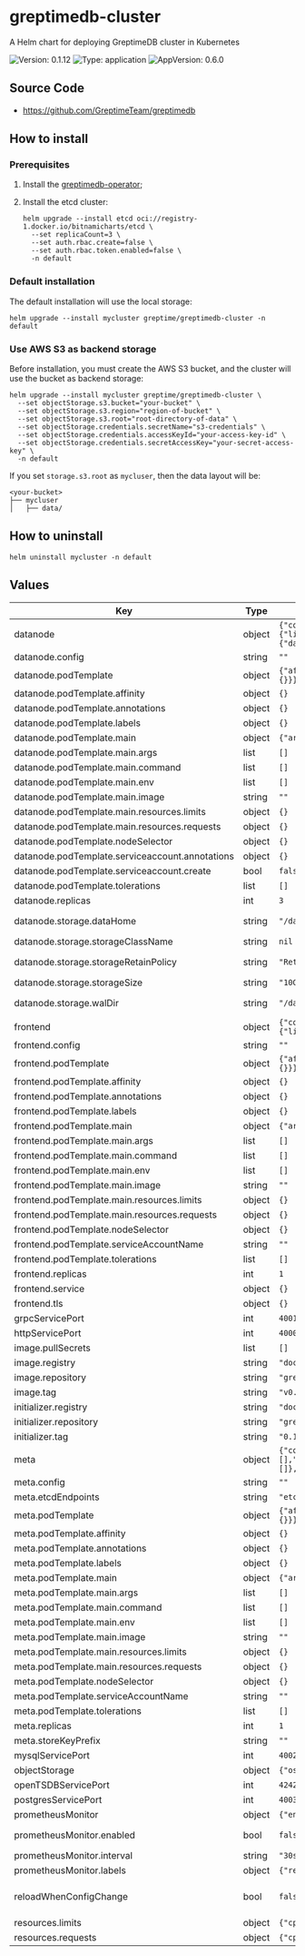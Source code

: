 # greptimedb-cluster

A Helm chart for deploying GreptimeDB cluster in Kubernetes

![Version: 0.1.12](https://img.shields.io/badge/Version-0.1.12-informational?style=flat-square) ![Type: application](https://img.shields.io/badge/Type-application-informational?style=flat-square) ![AppVersion: 0.6.0](https://img.shields.io/badge/AppVersion-0.6.0-informational?style=flat-square)

## Source Code

- https://github.com/GreptimeTeam/greptimedb

## How to install

### Prerequisites

1. Install the [greptimedb-operator](../greptimedb-operator/README.md);

2. Install the etcd cluster:

   ```console
   helm upgrade --install etcd oci://registry-1.docker.io/bitnamicharts/etcd \
     --set replicaCount=3 \
     --set auth.rbac.create=false \
     --set auth.rbac.token.enabled=false \
     -n default
   ```

### Default installation

The default installation will use the local storage:

```console
helm upgrade --install mycluster greptime/greptimedb-cluster -n default
```

### Use AWS S3 as backend storage

Before installation, you must create the AWS S3 bucket, and the cluster will use the bucket as backend storage:

```console
helm upgrade --install mycluster greptime/greptimedb-cluster \
  --set objectStorage.s3.bucket="your-bucket" \
  --set objectStorage.s3.region="region-of-bucket" \
  --set objectStorage.s3.root="root-directory-of-data" \
  --set objectStorage.credentials.secretName="s3-credentials" \
  --set objectStorage.credentials.accessKeyId="your-access-key-id" \
  --set objectStorage.credentials.secretAccessKey="your-secret-access-key" \
  -n default
```

If you set `storage.s3.root` as `mycluser`, then the data layout will be:

```
<your-bucket>
├── mycluser
│   ├── data/
```

## How to uninstall

```console
helm uninstall mycluster -n default
```

## Values

| Key | Type | Default | Description |
|-----|------|---------|-------------|
| datanode | object | `{"config":"","podTemplate":{"affinity":{},"annotations":{},"labels":{},"main":{"args":[],"command":[],"env":[],"image":"","resources":{"limits":{},"requests":{}}},"nodeSelector":{},"serviceaccount":{"annotations":{},"create":false},"tolerations":[]},"replicas":3,"storage":{"dataHome":"/data/greptimedb","storageClassName":null,"storageRetainPolicy":"Retain","storageSize":"10Gi","walDir":"/data/greptimedb/wal"}}` | Datanode configure |
| datanode.config | string | `""` | Extra datanode config in toml format. |
| datanode.podTemplate | object | `{"affinity":{},"annotations":{},"labels":{},"main":{"args":[],"command":[],"env":[],"image":"","resources":{"limits":{},"requests":{}}},"nodeSelector":{},"serviceaccount":{"annotations":{},"create":false},"tolerations":[]}` | The pod template for datanode |
| datanode.podTemplate.affinity | object | `{}` | The pod affinity |
| datanode.podTemplate.annotations | object | `{}` | The annotations to be created to the pod. |
| datanode.podTemplate.labels | object | `{}` | The labels to be created to the pod. |
| datanode.podTemplate.main | object | `{"args":[],"command":[],"env":[],"image":"","resources":{"limits":{},"requests":{}}}` | The spec of main container |
| datanode.podTemplate.main.args | list | `[]` | The arguments to be passed to the command |
| datanode.podTemplate.main.command | list | `[]` | The command to be executed in the container |
| datanode.podTemplate.main.env | list | `[]` | The environment variables for the container |
| datanode.podTemplate.main.image | string | `""` | The datanode image. |
| datanode.podTemplate.main.resources.limits | object | `{}` | The resources limits for the container |
| datanode.podTemplate.main.resources.requests | object | `{}` | The requested resources for the container |
| datanode.podTemplate.nodeSelector | object | `{}` | The pod node selector |
| datanode.podTemplate.serviceaccount.annotations | object | `{}` | The annotations for datanode serviceaccount |
| datanode.podTemplate.serviceaccount.create | bool | `false` | Create a service account |
| datanode.podTemplate.tolerations | list | `[]` | The pod tolerations |
| datanode.replicas | int | `3` | Datanode replicas |
| datanode.storage.dataHome | string | `"/data/greptimedb"` | The dataHome directory, default is "/data/greptimedb/" |
| datanode.storage.storageClassName | string | `nil` | Storage class for datanode persistent volume |
| datanode.storage.storageRetainPolicy | string | `"Retain"` | Storage retain policy for datanode persistent volume |
| datanode.storage.storageSize | string | `"10Gi"` | Storage size for datanode persistent volume |
| datanode.storage.walDir | string | `"/data/greptimedb/wal"` | The wal directory of the storage, default is "/data/greptimedb/wal" |
| frontend | object | `{"config":"","podTemplate":{"affinity":{},"annotations":{},"labels":{},"main":{"args":[],"command":[],"env":[],"image":"","resources":{"limits":{},"requests":{}}},"nodeSelector":{},"serviceAccountName":"","tolerations":[]},"replicas":1,"service":{},"tls":{}}` | Frontend configure |
| frontend.config | string | `""` | Extra frontend config in toml format. |
| frontend.podTemplate | object | `{"affinity":{},"annotations":{},"labels":{},"main":{"args":[],"command":[],"env":[],"image":"","resources":{"limits":{},"requests":{}}},"nodeSelector":{},"serviceAccountName":"","tolerations":[]}` | The pod template for frontend |
| frontend.podTemplate.affinity | object | `{}` | The pod affinity |
| frontend.podTemplate.annotations | object | `{}` | The annotations to be created to the pod. |
| frontend.podTemplate.labels | object | `{}` | The labels to be created to the pod. |
| frontend.podTemplate.main | object | `{"args":[],"command":[],"env":[],"image":"","resources":{"limits":{},"requests":{}}}` | The spec of main container |
| frontend.podTemplate.main.args | list | `[]` | The arguments to be passed to the command |
| frontend.podTemplate.main.command | list | `[]` | The command to be executed in the container |
| frontend.podTemplate.main.env | list | `[]` | The environment variables for the container |
| frontend.podTemplate.main.image | string | `""` | The frontend image. |
| frontend.podTemplate.main.resources.limits | object | `{}` | The resources limits for the container |
| frontend.podTemplate.main.resources.requests | object | `{}` | The requested resources for the container |
| frontend.podTemplate.nodeSelector | object | `{}` | The pod node selector |
| frontend.podTemplate.serviceAccountName | string | `""` | The service account for frontend |
| frontend.podTemplate.tolerations | list | `[]` | The pod tolerations |
| frontend.replicas | int | `1` | Frontend replicas |
| frontend.service | object | `{}` | Frontend service |
| frontend.tls | object | `{}` | Frontend tls configure |
| grpcServicePort | int | `4001` | GreptimeDB grpc service port |
| httpServicePort | int | `4000` | GreptimeDB http service port |
| image.pullSecrets | list | `[]` | The image pull secrets |
| image.registry | string | `"docker.io"` | The image registry |
| image.repository | string | `"greptime/greptimedb"` | The image repository |
| image.tag | string | `"v0.6.0"` | The image tag |
| initializer.registry | string | `"docker.io"` | Initializer image registry |
| initializer.repository | string | `"greptime/greptimedb-initializer"` | Initializer image repository |
| initializer.tag | string | `"0.1.0-alpha.19"` | Initializer image tag |
| meta | object | `{"config":"","etcdEndpoints":"etcd.default.svc.cluster.local:2379","podTemplate":{"affinity":{},"annotations":{},"labels":{},"main":{"args":[],"command":[],"env":[],"image":"","resources":{"limits":{},"requests":{}}},"nodeSelector":{},"serviceAccountName":"","tolerations":[]},"replicas":1,"storeKeyPrefix":""}` | Meta configure |
| meta.config | string | `""` | Extra Meta config in toml format. |
| meta.etcdEndpoints | string | `"etcd.default.svc.cluster.local:2379"` | Meta etcd endpoints |
| meta.podTemplate | object | `{"affinity":{},"annotations":{},"labels":{},"main":{"args":[],"command":[],"env":[],"image":"","resources":{"limits":{},"requests":{}}},"nodeSelector":{},"serviceAccountName":"","tolerations":[]}` | The pod template for meta |
| meta.podTemplate.affinity | object | `{}` | The pod affinity |
| meta.podTemplate.annotations | object | `{}` | The annotations to be created to the pod. |
| meta.podTemplate.labels | object | `{}` | The labels to be created to the pod. |
| meta.podTemplate.main | object | `{"args":[],"command":[],"env":[],"image":"","resources":{"limits":{},"requests":{}}}` | The spec of main container |
| meta.podTemplate.main.args | list | `[]` | The arguments to be passed to the command |
| meta.podTemplate.main.command | list | `[]` | The command to be executed in the container |
| meta.podTemplate.main.env | list | `[]` | The environment variables for the container |
| meta.podTemplate.main.image | string | `""` | The meta image. |
| meta.podTemplate.main.resources.limits | object | `{}` | The resources limits for the container |
| meta.podTemplate.main.resources.requests | object | `{}` | The requested resources for the container |
| meta.podTemplate.nodeSelector | object | `{}` | The pod node selector |
| meta.podTemplate.serviceAccountName | string | `""` | The service account for meta |
| meta.podTemplate.tolerations | list | `[]` | The pod tolerations |
| meta.replicas | int | `1` | Meta replicas |
| meta.storeKeyPrefix | string | `""` | Meta will store data with this key prefix |
| mysqlServicePort | int | `4002` | GreptimeDB mysql service port |
| objectStorage | object | `{"oss":{},"s3":{}}` | Configure to object storage |
| openTSDBServicePort | int | `4242` | GreptimeDB opentsdb service port |
| postgresServicePort | int | `4003` | GreptimeDB postgres service port |
| prometheusMonitor | object | `{"enabled":false,"interval":"30s","labels":{"release":"prometheus"}}` | Configure to prometheus PodMonitor |
| prometheusMonitor.enabled | bool | `false` | Create PodMonitor resource for scraping metrics using PrometheusOperator |
| prometheusMonitor.interval | string | `"30s"` | Interval at which metrics should be scraped |
| prometheusMonitor.labels | object | `{"release":"prometheus"}` | Add labels to the PodMonitor |
| reloadWhenConfigChange | bool | `false` | Enable configure reloading. This option need to be supported by the Reloader(https://github.com/stakater/Reloader). |
| resources.limits | object | `{"cpu":"1","memory":"1Gi"}` | The resources limits for the container |
| resources.requests | object | `{"cpu":"500m","memory":"512Mi"}` | The requested resources for the container |

